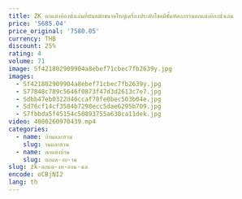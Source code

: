 ```yaml
---
title: ZK ตกแต่งห้องนั่งเล่นที่ทันสมัยขนาดใหญ่เครื่องประดับโชคดีชั้นหัตถกรรมตกแต่งห้องนั่งเล่น
price: '5685.04'
price_original: '7580.05'
currency: THB
discount: 25%
rating: 4
volume: 71
image: Sf421802909904a8ebef71cbec7fb2639y.jpg
images:
  - Sf421802909904a8ebef71cbec7fb2639y.jpg
  - S77848c789c5646f0873f47d3d2613c7e7.jpg
  - Sdbb47eb0322d46ccaf78fe0bec503b04e.jpg
  - Sd76cf14cf3584b7298ecc5dae6295b709.jpg
  - S7fbbda5f45154c50893755a630ca11dek.jpg
video: 4000260970439.mp4
categories:
  - name: บ้านและสวน
    slug: านและสวน
  - name: ตกแต่งบ้าน
    slug: ตกแต-งบ-าน
slug: zk-ตกแต-งห-องน-งเล
encode: oCBjNI2
lang: th
---
```

  